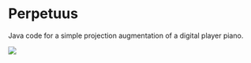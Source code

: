 # Perpetuus

Java code for a simple projection augmentation of a digital player piano.

[![](https://i.vimeocdn.com/video/428373413_640.webp)](https://vimeo.com/61571527 )


